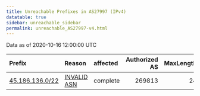 ```yaml
---
title: Unreachable Prefixes in AS27997 (IPv4)
datatable: true
sidebar: unreachable_sidebar
permalink: unreachable_AS27997-v4.html
---
```


Data as of 2020-10-16 12:00:00 UTC


<div class="datatable-begin"></div>

| Prefix                                                   | Reason                                                                                                 | affected   |   Authorized AS |   MaxLength | Anchor                                         |   unreachable /24s |
|:---------------------------------------------------------|:-------------------------------------------------------------------------------------------------------|:-----------|----------------:|------------:|:-----------------------------------------------|-------------------:|
| [45.186.136.0/22](https://stat.ripe.net/45.186.136.0/22) | [INVALID ASN](https://rpki-validator.ripe.net/announcement-preview?asn=AS27997&prefix=45.186.136.0/22) | complete   |          269813 |          24 | [LACNIC](unreachable_LACNIC_RPKI_Root-v4.html) |                  4 |

<div class="datatable-end"></div>